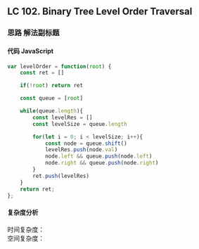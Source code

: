 ## LC 102. Binary Tree Level Order Traversal

### 思路 解法副标题

#### 代码 JavaScript

```JavaScript
var levelOrder = function(root) {
    const ret = []

    if(!root) return ret

    const queue = [root]

    while(queue.length){
        const levelRes = []
        const levelSize = queue.length

        for(let i = 0; i < levelSize; i++){
            const node = queue.shift()
            levelRes.push(node.val)
            node.left && queue.push(node.left)
            node.right && queue.push(node.right)
        }
        ret.push(levelRes)
    }
    return ret;
};

```

#### 复杂度分析
时间复杂度： </br>
空间复杂度：